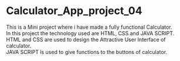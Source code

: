 # Calculator_App_project_04

This is a Mini project where i have made a fully functional Calculator.<br>
In this project the technology used are HTML, CSS and JAVA SCRIPT.<br>
HTML and CSS are used to design the Attractive User Interface of calculator.<br>
JAVA SCRIPT is used to give functions to the buttons of calculator. 
